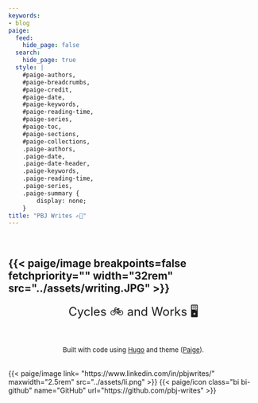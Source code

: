 ```yaml
---
keywords:
- blog
paige:
  feed:
    hide_page: false
  search:
    hide_page: true
  style: |
    #paige-authors,
    #paige-breadcrumbs,
    #paige-credit,
    #paige-date,
    #paige-keywords,
    #paige-reading-time,
    #paige-series,
    #paige-toc,
    #paige-sections,
    #paige-collections,
    .paige-authors,
    .paige-date,
    .paige-date-header,
    .paige-keywords,
    .paige-reading-time,
    .paige-series,
    .paige-summary {
        display: none;
    }
title: "PBJ Writes ✍🏻"
---
```

<br>

{{< paige/image
    breakpoints=false
    fetchpriority=""
    width="32rem"
    src="../assets/writing.JPG" >}} 
---
<p><font size="5"><center>Cycles 🚲 and Works  🖥️</center></font> </p>
<br>
<p><font size="2"><center>Built with code using <a href="https://gohugo.io/">Hugo</a> and theme (<a href="https://themes.gohugo.io/themes/paige/">Paige</a>).</center></font></p>
<br>
<div class="column-gap-3 d-flex display-6 justify-content-center mb-3">
{{< paige/image link= "https://www.linkedin.com/in/pbjwrites/" maxwidth="2.5rem" src="../assets/li.png" >}} 
{{< paige/icon class="bi bi-github" name="GitHub" url="https://github.com/pbj-writes" >}}

   <style>
  .strava-badge- { display: inline-block; height: 48px; }
  .strava-badge- img { visibility: hidden; height: 48px; }
  .strava-badge-:hover { background-position: 0 -63px; }
  .strava-badge-follow { height: 48px; width: 48px; background: url(//badges.strava.com/echelon-sprite-48.png) no-repeat 0 0; }
</style>
<a href="https://strava.com/athletes/8610265" class="strava-badge- strava-badge-follow" target="_blank"><img src="//badges.strava.com/echelon-sprite-48.png" alt="Strava" /></a>
</div>             
